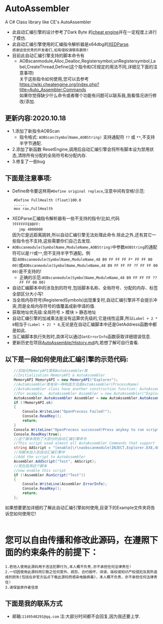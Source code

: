 # AutoAssembler
A C# Class library like CE's AutoAssembler<br>
* 此自动汇编引擎的设计参考了Dark Byte 的[cheat engine](https://github.com/cheat-engine/cheat-engine)并在一定程度上进行了模仿.<br>
* 此自动汇编引擎使用的汇编指令解析器是x64dbg的[XEDParse](https://github.com/x64dbg/XEDParse).<br>
`感谢这些优秀的开发者们,如有侵权请联系删除!`<br>
* 目前此自动汇编引擎支持的脚本命令有
  * AOBscanmodule,Alloc,Dealloc,Registersymbol,unRegistersymbol,Label,CreateThread,Define(这个指令和CE规定的用法不同,详细见下面的注意事项)<br>
    关于这些指令如何使用,您可以去参考 https://wiki.cheatengine.org/index.php?title=Auto_Assembler:Commands<br>
如果你觉得缺少什么命令或者哪个功能有问题可以联系我,我看情况进行修改/添加.<br>
## 更新内容:2020.10.18
* 1.添加了新指令AOBScan
	* 指令格式: `AOBScan(SymbolName,AOBString)` 支持通配符 `??` 或 `**`,不支持半字节通配.
* 2.添加了新函数 ResetEngine,调用后自动汇编引擎会将所有脚本设为禁用状态,清除所有分配的全局符号和分配内存.
* 3.修复了一些bug
## 下面是注意事项:
* Define命令要这样用`#Define original replace`,注意中间有空格!示范:
```assembly
	#Define FullHealth (float)100.0
	......
	mov rax,FullHealth
```
* XEDParse汇编指令解析器有一些不支持的指令!比如,代码<br>`7FFFFFFE8BFF:`<br>`   jmp 4000000`<br>因为它是远距离跳转,所以自动汇编引擎无法处理此命令.除此之外,还有其它一些指令也不支持,这些需要你们自己去发现.<br>
* `AOBscanmodule(SymbolName,ModuleName,AOBString)`中参数`AOBString`的通配符可以是`??`或`**`,但不支持半字节通配。例如:`AOBscanmodule(SymbolName,ModuleName,48 B9 FF FF FF F* FF FF 00 00)`或`AOBscanmodule(SymbolName,ModuleName,48 B9 FF FF FF ?f FF FF 00 00)`是不支持的!
	* 正确的示范:`AOBscanmodule(SymbolName,ModuleName,48 B9 FF FF FF ?? FF FF 00 00)`
* 自动汇编脚本中的涉及到的符号,包括脚本名称、全局符号、分配的内存、标签全部区分大小写!<br>
* 当全局内存符号(RegisteredSymbols)出现重复时,自动汇编引擎并不会提示冲突,而是全局内存符号的值覆盖成新申请的值.<br>
* 获取地址优先级:全局符号 > 模块 > 静态地址<br>
* 自动汇编引擎的加减乘法是没有运算优先级的,它是线性运算,所以`Label + 2 * 8`相当于`(Label + 2) * 8`,无论是在自动汇编脚本中还是GetAddress函数中都是如此.<br>
* 当汇编脚本执行失败时,具体可以通过`GetErrorInfo`函数获取详细错误信息.
* 更新历史在项目[AutoAssemble/History.md](https://github.com/S1nyer/AutoAssembler/blob/master/AutoAssembler/History.md)内,若想了解可自行查看.
## 以下是一段如何使用此汇编引擎的示范代码:<br>
```c#
    //初始化MemoryAPI类和AutoAssembler类
    //Initialization MemoryAPI & AutoAssembler
    MemoryAPI MemoryAPI = new MemoryAPI("Explorer");
    //AutoAssembler类有另一种构造方法是AutoAssembler(ProcessName)
    //AutoAssembler class have another construction function: AutoAssembler(ProcessName)
    //For example,  AutoAssembler Assembler = new AutoAssembler("Explorer");
    AutoAssembler.AutoAssembler Assembler = new AutoAssembler.AutoAssembler(MemoryAPI);
    if (!MemoryAPI.ok)
    {
        Console.WriteLine("OpenProcess Failed!");
        Console.ReadKey();
        return;
    }
    Console.WriteLine("OpenProcess successed!Press anykey to run script which below...");
    Console.ReadKey(true);
    //这个脚本用到了大部分的自动汇编引擎命令
    //This script used almost all AutoAssembler Commands that support
    string AAScript = "[enable]\r\naobscanmodule(INJECT,Explorer.EXE,48 B9 FF FF FF FF FF FF 00 00) // should be unique\r\nalloc(ThreadMemory,256)\r\nalloc(newmem,1000,Explorer.exe)\r\nlabel(code)\r\nlabel(return)\r\nnewmem:\r\ncode:\r\n  mov rcx,0000FFFFFFFFFFFF\r\n  nop 9\r\n  jmp return\r\nINJECT:\r\n  jmp newmem\r\n  nop 5\r\nreturn:\r\nThreadMemory:\r\nmov rax,12345678\r\npush rax\r\nsub rax,rax\r\npop rax\r\nret\r\nThreadMemory + 100:\r\ndb 00 00 00 80\r\nCreateThread(ThreadMemory)\r\nregistersymbol(INJECT)\r\nregistersymbol(ThreadMemory)\r\n[DISABLE]\r\nINJECT:\r\n  db 48 B9 FF FF FF FF FF FF 00 00\r\nunregistersymbol(INJECT)\r\nunregistersymbol(ThreadMemory)\r\ndealloc(newmem)\r\ndealloc(ThreadMemory)";
    //将脚本加入到自动汇编引擎中
    //Add the script to AutoAssembler
    Assembler.AddScript("Test", AAScript);
    //现在启用这个脚本
    //now enable this script
    if (!Assembler.RunScript("Test")) 
    {
        Console.WriteLine(Assembler.ErrorInfo);
        Console.ReadKey();
        return;
    };
```
如果想要更加详细的了解此自动汇编引擎如何使用,目录下的Example文件夹将告诉您如何使用它!<br>
<br>
# 您可以自由传播和修改此源码，在遵照下面的约束条件的前提下：
  ``1.若他人使用此源码用于违法犯罪行为,本人概不负责,亦不承担任何法律责任!``<br>
  ``2.一切因使用此源码而引致之任何意外、疏忽、合约毁坏、诽谤、版权或知识产权侵犯及其所造成的损失(包括在非官方站点下载此源码而感染电脑病毒)，本人概不负责，亦不承担任何法律责任!``<br>
  ``3.请保留原作者信息``<br>
## 下面是我的联系方式<br>
* 邮箱:`1149548291@qq.com`  注:大部分时间都不会回复,因为我还要上学.
